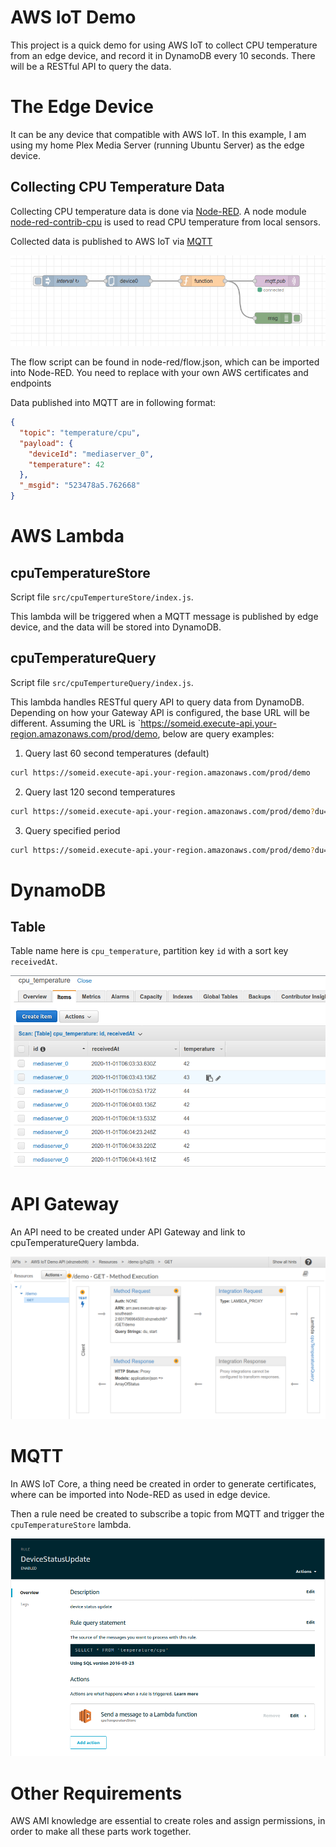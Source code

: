 # AWS IoT Demo

This project is a quick demo for using AWS IoT to collect CPU temperature from an edge device, and record it in DynamoDB every 10 seconds. There will be a RESTful API to query the data.

# The Edge Device

It can be any device that compatible with AWS IoT. In this example, I am using my home Plex Media Server (running Ubuntu Server) as the edge device.

## Collecting CPU Temperature Data

Collecting CPU temperature data is done via [Node-RED](https://nodered.org/). A node module [node-red-contrib-cpu](https://flows.nodered.org/node/node-red-contrib-cpu) is used to read CPU temperature from local sensors.

Collected data is published to AWS IoT via [MQTT](https://mqtt.org/)

![Flow](images/flow.png)

The flow script can be found in node-red/flow.json, which can be imported into Node-RED. You need to replace with your own AWS certificates and endpoints

Data published into MQTT are in following format:

```json
{
  "topic": "temperature/cpu",
  "payload": {
    "deviceId": "mediaserver_0",
    "temperature": 42
  },
  "_msgid": "523478a5.762668"
}
```

# AWS Lambda
## cpuTemperatureStore

Script file `src/cpuTempertureStore/index.js`. 

This lambda will be triggered when a MQTT message is published by edge device, and the data will be stored into DynamoDB.

## cpuTemperatureQuery

Script file `src/cpuTempertureQuery/index.js`. 

This lambda handles RESTful query API to query data from DynamoDB. Depending on how your Gateway API is configured, the base URL will be different. Assuming the URL is `https://someid.execute-api.your-region.amazonaws.com/prod/demo, below are query examples:

1. Query last 60 second temperatures (default)
```bash
curl https://someid.execute-api.your-region.amazonaws.com/prod/demo
```

2. Query last 120 second temperatures

```bash
curl https://someid.execute-api.your-region.amazonaws.com/prod/demo?du=120
```

3. Query specified period

```bash
curl https://someid.execute-api.your-region.amazonaws.com/prod/demo?du=120&start=2020-11-01T10:30:33Z
```

# DynamoDB

## Table

Table name here is  `cpu_temperature`, partition key `id` with a sort key `receivedAt`.

![Table](images/table.png)

# API Gateway

An API need to be created under API Gateway and link to cpuTemperatureQuery lambda.

![API](images/api.png)

# MQTT

In AWS IoT Core, a thing need be created in order to generate certificates, where can be imported into Node-RED as used in edge device.

Then a rule need be created to subscribe a topic from MQTT and trigger the `cpuTemperatureStore` lambda.

![rule](images/rule.png)


# Other Requirements

AWS AMI knowledge are essential to create roles and assign permissions, in order to make all these parts work together.